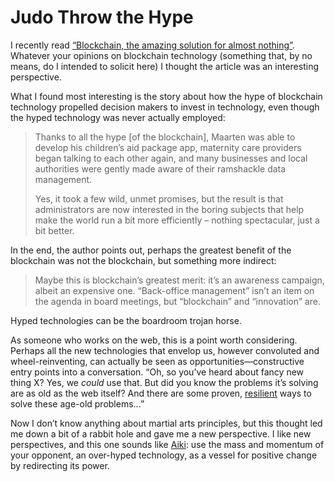 # Judo Throw the Hype

I recently read [“Blockchain, the amazing solution for almost nothing”](https://thecorrespondent.com/655/blockchain-the-amazing-solution-for-almost-nothing/86649455475-f933fe63). Whatever your opinions on blockchain technology (something that, by no means, do I intended to solicit here) I thought the article was an interesting perspective.

What I found most interesting is the story about how the hype of blockchain technology propelled decision makers to invest in technology, even though the hyped technology was never actually employed:

> Thanks to all the hype [of the blockchain], Maarten was able to develop his children’s aid package app, maternity care providers began talking to each other again, and many businesses and local authorities were gently made aware of their ramshackle data management.
>
> Yes, it took a few wild, unmet promises, but the result is that administrators are now interested in the boring subjects that help make the world run a bit more efficiently – nothing spectacular, just a bit better.

In the end, the author points out, perhaps the greatest benefit of the blockchain was not the blockchain, but something more indirect:

> Maybe this is blockchain’s greatest merit: it’s an awareness campaign, albeit an expensive one. “Back-office management” isn’t an item on the agenda in board meetings, but “blockchain” and “innovation” are.

Hyped technologies can be the boardroom trojan horse. 

As someone who works on the web, this is a point worth considering. Perhaps all the new technologies that envelop us, however convoluted and wheel-reinventing, can actually be seen as opportunities—constructive entry points into a conversation. “Oh, so you’ve heard about fancy new thing X? Yes, we _could_ use that. But did you know the problems it’s solving are as old as the web itself? And there are some proven, [resilient](https://resilientwebdesign.com) ways to solve these age-old problems...” 

Now I don’t know anything about martial arts principles, but this thought led me down a bit of a rabbit hole and gave me a new perspective. I like new perspectives, and this one sounds like [Aiki](https://en.wikipedia.org/wiki/Aiki_(martial_arts_principle)): use the mass and momentum of your opponent, an over-hyped technology, as a vessel for positive change by redirecting its power.
